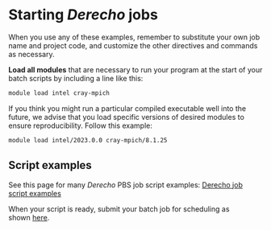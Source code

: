 # Starting *Derecho* jobs

When you use any of these examples, remember to substitute your own job name and project code, and customize the other directives and commands as necessary.


<!--
!!! tip
    For a parallel job that does not use OpenMP threads – for a pure
    MPI job, for example – specify `ompthreads=1` in your PBS select
    statement as shown below. Failure to do so may result in the job
    oversubscribing its nodes, resulting in poor performance or
    puzzling behavior such as exceeding its wallclock limit.
-->

**Load all modules** that are necessary to run your program at the start of your batch scripts by including a line like this:

```sh
module load intel cray-mpich
```

If you think you might run a particular compiled executable well into the future, we advise that you load specific versions of desired modules to ensure reproducibility. Follow this example:
```sh
module load intel/2023.0.0 cray-mpich/8.1.25
```

## Script examples

See this page for many *Derecho* PBS job script examples:
[Derecho job script examples](./derecho-job-script-examples.md)

When your script is ready, submit your batch job for scheduling as shown [here](../../../pbs/index.md).
